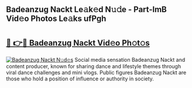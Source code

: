 ## Badeanzug Nackt Le𝚊k𝚎d N𝚞𝚍e - Part-lmB Vid𝚎o Photos Le𝚊ks ufPgh

# <h2><a href="http://fb6t5h.evod.top/?m=Badeanzug+Nackt">🔗 👉🔴 Badeanzug Nackt Vid𝚎o Ph𝚘t𝚘s</a></h2>

[![Badeanzug Nackt N𝚞d𝚎s](https://i.imgur.com/8V9OHl7.gif)](http://fb6t5h.evod.top/?m=Badeanzug+Nackt)
Social media sensation Badeanzug Nackt and content producer, known for sharing dance and lifestyle themes through viral dance challenges and mini vlogs. Public figures Badeanzug Nackt are those who hold a position of influence or authority in society. 
